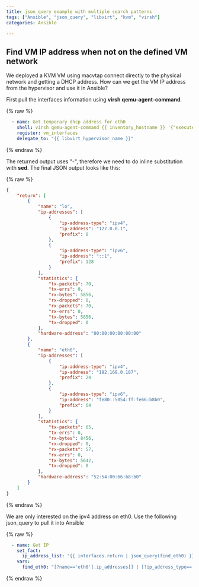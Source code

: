 ```yaml
---
title: json_query example with multiple search patterns
tags: ["Ansible", "json_query", "libvirt", "kvm", "virsh"]
categories: Ansible

---
```

## Find VM IP address when not on the defined VM network
We deployed a KVM VM using macvtap connect directly to the physical network and getting a DHCP address.  How can we get the VM IP address from the hypervisor and use it in Ansible?

First pull the interfaces information using __virsh qemu-agent-command__.

{% raw %}
```yaml
  - name: Get temporary dhcp address for eth0
    shell: virsh qemu-agent-command {{ inventory_hostname }} '{"execute":"guest-network-get-interfaces"}' | sed 's/-/_/g'
    register: vm_interfaces
    delegate_to: "{{ libvirt_hypervisor_name }}"
```
{% endraw %}

The returned output uses "-", therefore we need to do inline substitution with __sed__.  The final JSON output looks like this:

{% raw %}
```json
{
    "return": [
        {
            "name": "lo",
            "ip-addresses": [
                {
                    "ip-address-type": "ipv4",
                    "ip-address": "127.0.0.1",
                    "prefix": 8
                },
                {
                    "ip-address-type": "ipv6",
                    "ip-address": "::1",
                    "prefix": 128
                }
            ],
            "statistics": {
                "tx-packets": 70,
                "tx-errs": 0,
                "rx-bytes": 5856,
                "rx-dropped": 0,
                "rx-packets": 70,
                "rx-errs": 0,
                "tx-bytes": 5856,
                "tx-dropped": 0
            },
            "hardware-address": "00:00:00:00:00:00"
        },
        {
            "name": "eth0",
            "ip-addresses": [
                {
                    "ip-address-type": "ipv4",
                    "ip-address": "192.168.0.187",
                    "prefix": 24
                },
                {
                    "ip-address-type": "ipv6",
                    "ip-address": "fe80::5054:ff:fe66:b8b0",
                    "prefix": 64
                }
            ],
            "statistics": {
                "tx-packets": 65,
                "tx-errs": 0,
                "rx-bytes": 8456,
                "rx-dropped": 0,
                "rx-packets": 57,
                "rx-errs": 0,
                "tx-bytes": 5642,
                "tx-dropped": 0
            },
            "hardware-address": "52:54:00:66:b8:b0"
        }
    ]
}
```
{% endraw %}

We are only interested on the ipv4 address on eth0.  Use the following json_query to pull it into Ansible

{% raw %}
```yaml
  - name: Get IP
    set_fact:
      ip_address_list: "{{ interfaces.return | json_query(find_eth0) }}"
    vars:
      find_eth0: "[?name=='eth0'].ip_addresses[] | [?ip_address_type=='ipv4'].ip_address"
```
{% endraw %}
